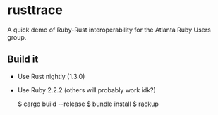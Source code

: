 # rusttrace

A quick demo of Ruby-Rust interoperability for the Atlanta Ruby Users group.

## Build it

* Use Rust nightly (1.3.0)
* Use Ruby 2.2.2 (others will probably work idk?)

    $ cargo build --release
    $ bundle install
    $ rackup
